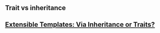 ## Trait vs inheritance



## [Extensible Templates: Via Inheritance or Traits?](http://www.gotw.ca/publications/mxc++-item-4.htm)

